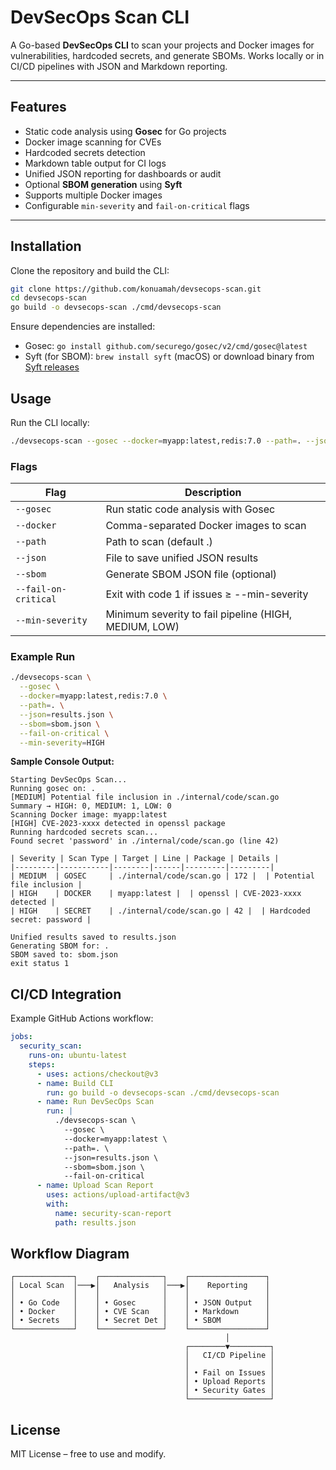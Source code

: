# DevSecOps Scan CLI

A Go-based **DevSecOps CLI** to scan your projects and Docker images for vulnerabilities, hardcoded secrets, and generate SBOMs. Works locally or in CI/CD pipelines with JSON and Markdown reporting.

---

## Features

- Static code analysis using **Gosec** for Go projects  
- Docker image scanning for CVEs  
- Hardcoded secrets detection  
- Markdown table output for CI logs  
- Unified JSON reporting for dashboards or audit  
- Optional **SBOM generation** using **Syft**  
- Supports multiple Docker images  
- Configurable `min-severity` and `fail-on-critical` flags  

---

## Installation

Clone the repository and build the CLI:

```bash
git clone https://github.com/konuamah/devsecops-scan.git
cd devsecops-scan
go build -o devsecops-scan ./cmd/devsecops-scan
```

Ensure dependencies are installed:
- Gosec: `go install github.com/securego/gosec/v2/cmd/gosec@latest`
- Syft (for SBOM): `brew install syft` (macOS) or download binary from [Syft releases](https://github.com/anchore/syft/releases)

## Usage

Run the CLI locally:

```bash
./devsecops-scan --gosec --docker=myapp:latest,redis:7.0 --path=. --json=results.json --sbom=sbom.json --fail-on-critical
```

### Flags

| Flag | Description |
|------|-------------|
| `--gosec` | Run static code analysis with Gosec |
| `--docker` | Comma-separated Docker images to scan |
| `--path` | Path to scan (default .) |
| `--json` | File to save unified JSON results |
| `--sbom` | Generate SBOM JSON file (optional) |
| `--fail-on-critical` | Exit with code 1 if issues ≥ --min-severity |
| `--min-severity` | Minimum severity to fail pipeline (HIGH, MEDIUM, LOW) |

### Example Run

```bash
./devsecops-scan \
  --gosec \
  --docker=myapp:latest,redis:7.0 \
  --path=. \
  --json=results.json \
  --sbom=sbom.json \
  --fail-on-critical \
  --min-severity=HIGH
```

**Sample Console Output:**

```
Starting DevSecOps Scan...
Running gosec on: .
[MEDIUM] Potential file inclusion in ./internal/code/scan.go
Summary → HIGH: 0, MEDIUM: 1, LOW: 0
Scanning Docker image: myapp:latest
[HIGH] CVE-2023-xxxx detected in openssl package
Running hardcoded secrets scan...
Found secret 'password' in ./internal/code/scan.go (line 42)

| Severity | Scan Type | Target | Line | Package | Details |
|---------|-----------|--------|------|---------|---------|
| MEDIUM  | GOSEC     | ./internal/code/scan.go | 172 |  | Potential file inclusion |
| HIGH    | DOCKER    | myapp:latest |  | openssl | CVE-2023-xxxx detected |
| HIGH    | SECRET    | ./internal/code/scan.go | 42 |  | Hardcoded secret: password |

Unified results saved to results.json
Generating SBOM for: .
SBOM saved to: sbom.json
exit status 1
```

## CI/CD Integration

Example GitHub Actions workflow:

```yaml
jobs:
  security_scan:
    runs-on: ubuntu-latest
    steps:
      - uses: actions/checkout@v3
      - name: Build CLI
        run: go build -o devsecops-scan ./cmd/devsecops-scan
      - name: Run DevSecOps Scan
        run: |
          ./devsecops-scan \
            --gosec \
            --docker=myapp:latest \
            --path=. \
            --json=results.json \
            --sbom=sbom.json \
            --fail-on-critical
      - name: Upload Scan Report
        uses: actions/upload-artifact@v3
        with:
          name: security-scan-report
          path: results.json
```

## Workflow Diagram

```
┌─────────────┐    ┌──────────────┐    ┌─────────────────┐
│ Local Scan  │───▶│   Analysis   │───▶│    Reporting    │
│             │    │              │    │                 │
│ • Go Code   │    │ • Gosec      │    │ • JSON Output   │
│ • Docker    │    │ • CVE Scan   │    │ • Markdown      │
│ • Secrets   │    │ • Secret Det │    │ • SBOM          │
└─────────────┘    └──────────────┘    └─────────────────┘
                                                │
                                       ┌────────▼─────────┐
                                       │   CI/CD Pipeline │
                                       │                  │
                                       │ • Fail on Issues │
                                       │ • Upload Reports │
                                       │ • Security Gates │
                                       └──────────────────┘
```

## License

MIT License – free to use and modify.
